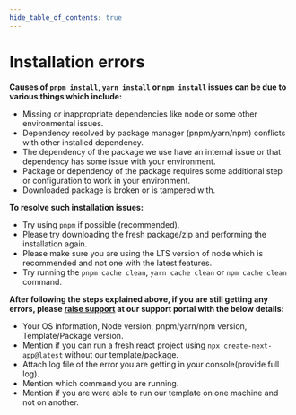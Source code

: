 ```yaml
---
hide_table_of_contents: true
---
```


# Installation errors

**Causes of `pnpm install`, `yarn install` or `npm install` issues can be due to various things which include:**

- Missing or inappropriate dependencies like node or some other environmental issues.
- Dependency resolved by package manager (pnpm/yarn/npm) conflicts with other installed dependency.
- The dependency of the package we use have an internal issue or that dependency has some issue with your environment.
- Package or dependency of the package requires some additional step or configuration to work in your environment.
- Downloaded package is broken or is tampered with.

**To resolve such installation issues:**

- Try using `pnpm` if possible (recommended).
- Please try downloading the fresh package/zip and performing the installation again.
- Please make sure you are using the LTS version of node which is recommended and not one with the latest features.
- Try running the `pnpm cache clean`, `yarn cache clean` or `npm cache clean` command.

**After following the steps explained above, if you are still getting any errors, please [raise support](/docs/guide/overview/getting-support) at our support portal with the below details:**
- Your OS information, Node version, pnpm/yarn/npm version, Template/Package version.
- Mention if you can run a fresh react project using `npx create-next-app@latest` without our template/package.
- Attach log file of the error you are getting in your console(provide full log).
- Mention which command you are running.
- Mention if you are were able to run our template on one machine and not on another.